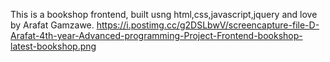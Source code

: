 This is a bookshop frontend, built usng html,css,javascript,jquery and love by Arafat Gamzawe.
https://i.postimg.cc/g2DSLbwV/screencapture-file-D-Arafat-4th-year-Advanced-programming-Project-Frontend-bookshop-latest-bookshop.png
